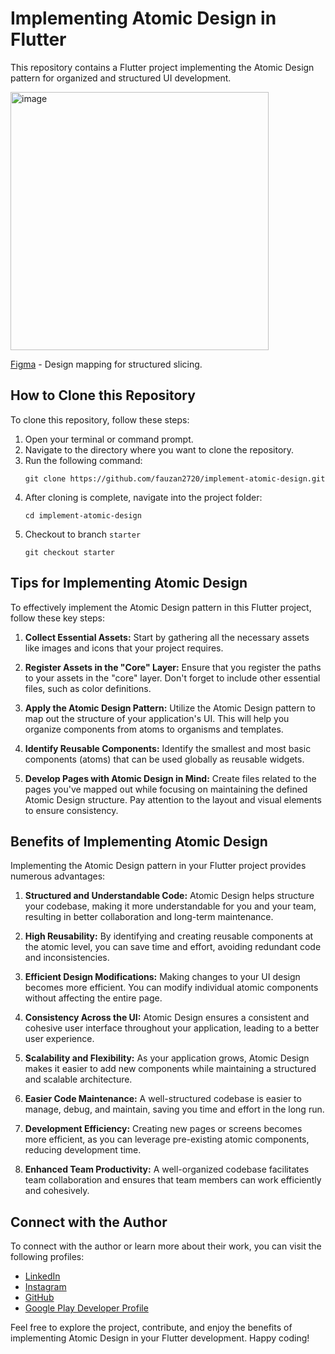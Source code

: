 # Implementing Atomic Design in Flutter

This repository contains a Flutter project implementing the Atomic Design pattern for organized and structured UI development.

<img width="413" alt="image" src="https://github.com/fauzan2720/implement-atomic-design/assets/74108522/1cf3b5b5-6dfa-4d0c-b0c6-7a1fc8106b46">

[Figma](https://www.figma.com/file/yjIz0f48fjl7JOijfHoTZq/Sharing-Session?node-id=0%3A1&mode=dev) - Design mapping for structured slicing.

## How to Clone this Repository

To clone this repository, follow these steps:

1. Open your terminal or command prompt.
2. Navigate to the directory where you want to clone the repository.
3. Run the following command:
    ```shell
    git clone https://github.com/fauzan2720/implement-atomic-design.git
    ```
4. After cloning is complete, navigate into the project folder:
    ```shell
    cd implement-atomic-design
    ```
5. Checkout to branch `starter`
    ```shell
    git checkout starter
    ```

## Tips for Implementing Atomic Design

To effectively implement the Atomic Design pattern in this Flutter project, follow these key steps:

1. **Collect Essential Assets:** Start by gathering all the necessary assets like images and icons that your project requires.

2. **Register Assets in the "Core" Layer:** Ensure that you register the paths to your assets in the "core" layer. Don't forget to include other essential files, such as color definitions.

3. **Apply the Atomic Design Pattern:** Utilize the Atomic Design pattern to map out the structure of your application's UI. This will help you organize components from atoms to organisms and templates.

4. **Identify Reusable Components:** Identify the smallest and most basic components (atoms) that can be used globally as reusable widgets.

5. **Develop Pages with Atomic Design in Mind:** Create files related to the pages you've mapped out while focusing on maintaining the defined Atomic Design structure. Pay attention to the layout and visual elements to ensure consistency.

## Benefits of Implementing Atomic Design

Implementing the Atomic Design pattern in your Flutter project provides numerous advantages:

1. **Structured and Understandable Code:** Atomic Design helps structure your codebase, making it more understandable for you and your team, resulting in better collaboration and long-term maintenance.

2. **High Reusability:** By identifying and creating reusable components at the atomic level, you can save time and effort, avoiding redundant code and inconsistencies.

3. **Efficient Design Modifications:** Making changes to your UI design becomes more efficient. You can modify individual atomic components without affecting the entire page.

4. **Consistency Across the UI:** Atomic Design ensures a consistent and cohesive user interface throughout your application, leading to a better user experience.

5. **Scalability and Flexibility:** As your application grows, Atomic Design makes it easier to add new components while maintaining a structured and scalable architecture.

6. **Easier Code Maintenance:** A well-structured codebase is easier to manage, debug, and maintain, saving you time and effort in the long run.

7. **Development Efficiency:** Creating new pages or screens becomes more efficient, as you can leverage pre-existing atomic components, reducing development time.

8. **Enhanced Team Productivity:** A well-organized codebase facilitates team collaboration and ensures that team members can work efficiently and cohesively.

## Connect with the Author

To connect with the author or learn more about their work, you can visit the following profiles:

- [LinkedIn](https://www.linkedin.com/in/fauzan2720/)
- [Instagram](https://www.instagram.com/fauzann2719/)
- [GitHub](https://github.com/fauzan2720)
- [Google Play Developer Profile](https://play.google.com/store/apps/developer?id=Fauzan+Abdillah)

Feel free to explore the project, contribute, and enjoy the benefits of implementing Atomic Design in your Flutter development. Happy coding!
